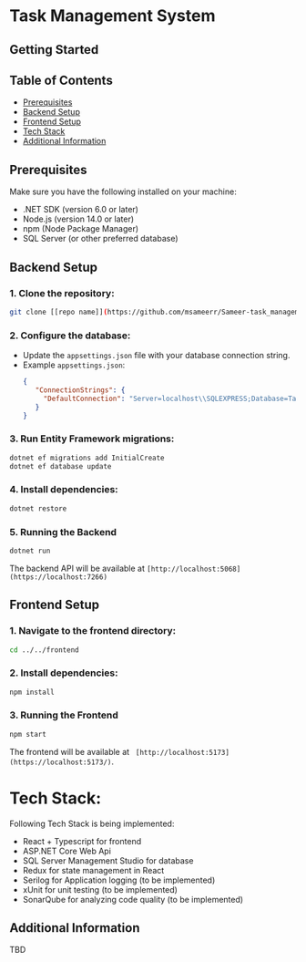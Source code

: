 # Task Management System

## Getting Started

## Table of Contents
- [Prerequisites](#prerequisites)
- [Backend Setup](#backend-setup)
- [Frontend Setup](#frontend-setup)
- [Tech Stack](#tech-stack)
- [Additional Information](#additional-information)

## Prerequisites
Make sure you have the following installed on your machine:
- .NET SDK (version 6.0 or later)
- Node.js (version 14.0 or later)
- npm (Node Package Manager)
- SQL Server (or other preferred database)

## Backend Setup
### 1. Clone the repository:
```bash
git clone [[repo name]](https://github.com/msameerr/Sameer-task_management.git)
```

### 2. Configure the database:
- Update the `appsettings.json` file with your database connection string.
- Example `appsettings.json`:
  ```json
  {
     "ConnectionStrings": {
       "DefaultConnection": "Server=localhost\\SQLEXPRESS;Database=Task_Management_System;Trusted_Connection=True;TrustServerCertificate=True;MultipleActiveResultSets=true"
     }
  }
  ```

### 3. Run Entity Framework migrations:
```bash
dotnet ef migrations add InitialCreate
dotnet ef database update
```

### 4. Install dependencies:
```bash
dotnet restore
```

### 5. Running the Backend
```bash
dotnet run
```
The backend API will be available at `[http://localhost:5068](https://localhost:7266)`


## Frontend Setup
### 1. Navigate to the frontend directory:
```bash
cd ../../frontend
```

### 2. Install dependencies:
```bash
npm install
```


### 3. Running the Frontend
```bash
npm start
```
The frontend will be available at ` [http://localhost:5173](https://localhost:5173/)`.


# Tech Stack:
Following Tech Stack is being implemented:
- React + Typescript for frontend
- ASP.NET Core Web Api
- SQL Server Management Studio for database
- Redux for state management in React
- Serilog for Application logging (to be implemented)
- xUnit for unit testing (to be implemented)
- SonarQube for analyzing code quality (to be implemented)

## Additional Information
TBD

